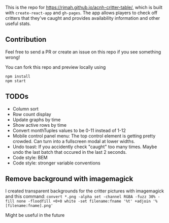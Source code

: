 This is the repo for https://rjmah.github.io/acnh-critter-table/, which is built with `create-react-app` and `gh-pages`. The app allows players to check off critters that they've caught and provides availability information and other useful stats.

## Contribution

Feel free to send a PR or create an issue on this repo if you see something wrong!

You can fork this repo and preview locally using

```
npm install
npm start
```

## TODOs

- Column sort
- Row count display
- Update graphs by time
- Show active rows by time
- Convert monthTuples values to be 0-11 instead of 1-12
- Mobile control panel menu: The top control element is getting pretty crowded. Can turn into a fullscreen modal at lower widths.
- Undo toast: If you accidently check "caught" too many times. Maybe undo the last batch that occured in the last 2 seconds.
- Code style: BEM
- Code style: stronger variable conventions

## Remove background with imagemagick

I created transparent backgrounds for the critter pictures with imagemagick and this command:
`convert *.png -alpha set -channel RGBA -fuzz 30% -fill none -floodfill +0+0 white -set filename:fname '%t' +adjoin '%[filename:fname].png'`

Might be useful in the future
